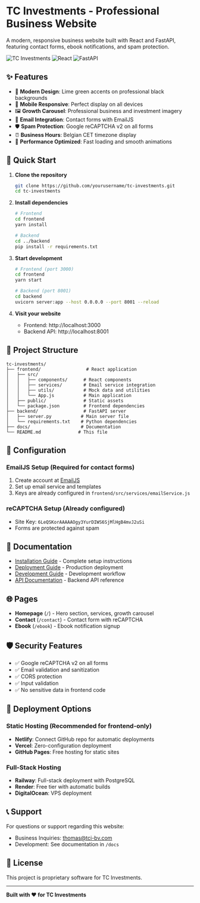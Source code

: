 # TC Investments - Professional Business Website

A modern, responsive business website built with React and FastAPI, featuring contact forms, ebook notifications, and spam protection.

![TC Investments](https://img.shields.io/badge/Status-Production%20Ready-brightgreen)
![React](https://img.shields.io/badge/React-19.0.0-blue)
![FastAPI](https://img.shields.io/badge/FastAPI-0.110.1-green)

## ✨ Features

- 🎨 **Modern Design**: Lime green accents on professional black backgrounds
- 📱 **Mobile Responsive**: Perfect display on all devices
- 🖼️ **Growth Carousel**: Professional business and investment imagery
- 📧 **Email Integration**: Contact forms with EmailJS
- 🛡️ **Spam Protection**: Google reCAPTCHA v2 on all forms
- ⏰ **Business Hours**: Belgian CET timezone display
- 🚀 **Performance Optimized**: Fast loading and smooth animations

## 🚀 Quick Start

1. **Clone the repository**
   ```bash
   git clone https://github.com/yourusername/tc-investments.git
   cd tc-investments
   ```

2. **Install dependencies**
   ```bash
   # Frontend
   cd frontend
   yarn install
   
   # Backend
   cd ../backend
   pip install -r requirements.txt
   ```

3. **Start development**
   ```bash
   # Frontend (port 3000)
   cd frontend
   yarn start
   
   # Backend (port 8001)
   cd backend
   uvicorn server:app --host 0.0.0.0 --port 8001 --reload
   ```

4. **Visit your website**
   - Frontend: http://localhost:3000
   - Backend API: http://localhost:8001

## 📁 Project Structure

```
tc-investments/
├── frontend/                 # React application
│   ├── src/
│   │   ├── components/      # React components
│   │   ├── services/        # Email service integration
│   │   ├── utils/           # Mock data and utilities
│   │   └── App.js           # Main application
│   ├── public/              # Static assets
│   └── package.json         # Frontend dependencies
├── backend/                 # FastAPI server
│   ├── server.py           # Main server file
│   └── requirements.txt    # Python dependencies
├── docs/                   # Documentation
└── README.md              # This file
```

## 🔧 Configuration

### EmailJS Setup (Required for contact forms)
1. Create account at [EmailJS](https://www.emailjs.com/)
2. Set up email service and templates
3. Keys are already configured in `frontend/src/services/emailService.js`

### reCAPTCHA Setup (Already configured)
- Site Key: `6LeQSKorAAAAAOgy3YurDIWS6SjMlHgB4mvJ2uSi`
- Forms are protected against spam

## 📖 Documentation

- [Installation Guide](docs/INSTALLATION.md) - Complete setup instructions
- [Deployment Guide](docs/DEPLOYMENT.md) - Production deployment
- [Development Guide](docs/DEVELOPMENT.md) - Development workflow
- [API Documentation](docs/API.md) - Backend API reference

## 🌐 Pages

- **Homepage** (`/`) - Hero section, services, growth carousel
- **Contact** (`/contact`) - Contact form with reCAPTCHA
- **Ebook** (`/ebook`) - Ebook notification signup

## 🛡️ Security Features

- ✅ Google reCAPTCHA v2 on all forms
- ✅ Email validation and sanitization
- ✅ CORS protection
- ✅ Input validation
- ✅ No sensitive data in frontend code

## 🚀 Deployment Options

### Static Hosting (Recommended for frontend-only)
- **Netlify**: Connect GitHub repo for automatic deployments
- **Vercel**: Zero-configuration deployment
- **GitHub Pages**: Free hosting for static sites

### Full-Stack Hosting
- **Railway**: Full-stack deployment with PostgreSQL
- **Render**: Free tier with automatic builds
- **DigitalOcean**: VPS deployment

## 📞 Support

For questions or support regarding this website:
- Business Inquiries: thomas@tci-bv.com
- Development: See documentation in `/docs`

## 📄 License

This project is proprietary software for TC Investments.

---

**Built with ❤️ for TC Investments**
